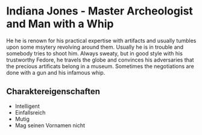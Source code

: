 # Indiana Jones - Master Archeologist and Man with a Whip
He he is renown for his practical expertise with artifacts and usually tumbles upon some msytery revolving around them. 
Usually he is in trouble and somebody tries to shoot him. 
Always sweaty, but in good style with his trustworthy Fedore, he travels the globe and convinces his adversaries that the precious artificats belong in a museum.
Sometimes the negotiations are done with a gun and his infamous whip.

## Charaktereigenschaften
* Intelligent
* Einfallsreich
* Mutig
* Mag seinen Vornamen nicht

